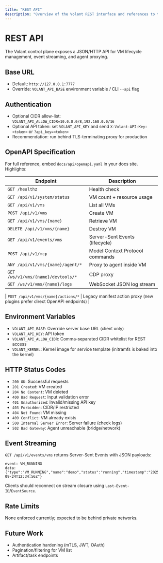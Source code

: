 ```yaml
---
title: "REST API"
description: "Overview of the Volant REST interface and references to the OpenAPI document."
---
```


# REST API

The Volant control plane exposes a JSON/HTTP API for VM lifecycle management, event streaming, and agent proxying.

## Base URL

- Default: `http://127.0.0.1:7777`
- Override: `VOLANT_API_BASE` environment variable / CLI `--api` flag

## Authentication

- Optional CIDR allow-list: `VOLANT_API_ALLOW_CIDR=10.0.0.0/8,192.168.0.0/16`
- Optional API token: set `VOLANT_API_KEY` and send `X-Volant-API-Key: <token>` or `?api_key=<token>`
- Recommendation: run behind TLS-terminating proxy for production

## OpenAPI Specification

For full reference, embed `docs/api/openapi.yaml` in your docs site. Highlights:

| Endpoint | Description |
| --- | --- |
| `GET /healthz` | Health check |
| `GET /api/v1/system/status` | VM count + resource usage |
| `GET /api/v1/vms` | List all VMs |
| `POST /api/v1/vms` | Create VM |
| `GET /api/v1/vms/{name}` | Retrieve VM |
| `DELETE /api/v1/vms/{name}` | Destroy VM |
| `GET /api/v1/events/vms` | Server-Sent Events (lifecycle) |
| `POST /api/v1/mcp` | Model Context Protocol commands |
| `ANY /api/v1/vms/{name}/agent/*` | Proxy to agent inside VM |
| `GET /ws/v1/vms/{name}/devtools/*` | CDP proxy |
| `GET /ws/v1/vms/{name}/logs` | WebSocket JSON log stream |
<!-- AG-UI was removed; no WebSocket endpoint is exposed for AG-UI -->
| `POST /api/v1/vms/{name}/actions/*` | Legacy manifest action proxy (new plugins prefer direct OpenAPI endpoints) |

## Environment Variables

- `VOLANT_API_BASE`: Override server base URL (client only)
- `VOLANT_API_KEY`: API token
- `VOLANT_API_ALLOW_CIDR`: Comma-separated CIDR whitelist for REST access
- `VOLANT_KERNEL`: Kernel image for service template (initramfs is baked into the kernel)

## HTTP Status Codes

- `200 OK`: Successful requests
- `201 Created`: VM created
- `204 No Content`: VM deleted
- `400 Bad Request`: Input validation error
- `401 Unauthorized`: Invalid/missing API key
- `403 Forbidden`: CIDR/IP restricted
- `404 Not Found`: VM missing
- `409 Conflict`: VM already exists
- `500 Internal Server Error`: Server failure (check logs)
- `502 Bad Gateway`: Agent unreachable (bridge/network)

## Event Streaming

`GET /api/v1/events/vms` returns Server-Sent Events with JSON payloads:

```
event: VM_RUNNING
data: {"type":"VM_RUNNING","name":"demo","status":"running","timestamp":"2025-09-24T12:34:56Z"}
```

Clients should reconnect on stream closure using `Last-Event-ID`/`EventSource`.

## Rate Limits

None enforced currently; expected to be behind private networks.

## Future Work

- Authentication hardening (mTLS, JWT, OAuth)
- Pagination/filtering for VM list
- Artifact/task endpoints
